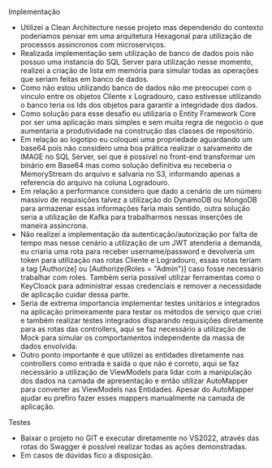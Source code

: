 Implementação

* Utilizei a Clean Architecture nesse projeto mas dependendo do contexto poderiamos pensar em uma arquitetura Hexagonal para utilização de processos assincronos com microserviços. 
* Realizada implementação sem utilização de banco de dados pois não possuo uma instancia do SQL Server para utilização nesse momento, realizei a criação de lista em memória para simular todas as operações que seriam feitas em banco de dados.
* Como não estou utilizando banco de dados não me preocupei com o vinculo entre os objetos Cliente x Logradouro, caso estivesse utilizando o banco teria os Ids dos objetos para garantir a integridade dos dados.
* Como solução para esse desafio eu utilizaria o Entity Framework Core por ser uma aplicação mais simples e sem muita regra de negocio o que aumentaria a produtividade na construção das classes de repositório.
* Em relação ao logotipo eu coloquei uma propriedade aguardando um base64 pois não considero uma boa prática realizar o salvamento de IMAGE no SQL Server, sei que é possível no front-end transformar um binário em Base64 mas como solução definitiva eu receberia o MemoryStream do arquivo e salvaria no S3, informando apenas a referencia do arquivo na coluna Logradouro.
* Em relação a performance considero que dado a cenário de um número massivo de requisições talvez a utilização do DynamoDB ou MongoDB para armazenar essas informações faria mais sentido, outra solução seria a utilização de Kafka para trabalharmos nessas inserções de maneira assincrona.
* Não realizei a implementação da autenticação/autorização por falta de tempo mas nesse cenário a utilização de um JWT atenderia a demanda, eu criaria uma rota para receber username/password e devolveria um token para utilização nas rotas Cliente e Logradouro, essas rotas teriam a tag [Authorize] ou [Authorize(Roles = "Admin")] caso fosse necessário trabalhar com roles. Também seria possível utilizar ferramentas como o KeyCloack para administrar essas credenciais e remover a necessidade de aplicação cuidar dessa parte.
* Seria de extrema importancia implementar testes unitários e integrados na aplicação primeiramente para testar os métodos de serviço que criei e também realizar testes integrados disparando requisições diretamente para as rotas das controllers, aqui se faz necessário a utilização de Mock para simular os comportamentos independente da massa de dados envolvida.
* Outro ponto importante é que utilizei as entidades diretamente nas controllers como entrada e saída o que não é correto, aqui se faz necessário a utilização de ViewModels para lidar com a manipulação dos dados na camada de apresentação e então utilizar AutoMapper para converter as ViewModels nas Entidades. Apesar do AutoMapper ajudar eu prefiro fazer esses mappers manualmente na camada de aplicação.

Testes

* Baixar o projeto no GIT e executar diretamente no VS2022, através das rotas do Swagger é possível realizar todas as ações demonstradas.
* Em casos de dúvidas fico a disposição.
